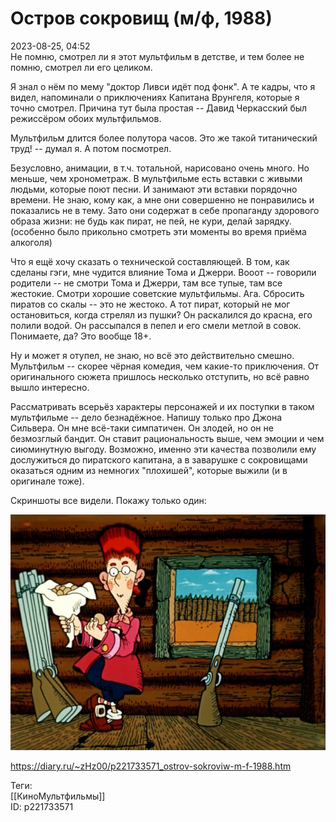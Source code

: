 Остров сокровищ (м/ф, 1988)
============================

   
 2023-08-25, 04:52   
  Не помню, смотрел ли я этот мультфильм в детстве, и тем более не помню, смотрел ли его целиком.   
   
 Я знал о нём по мему "доктор Ливси идёт под фонк". А те кадры, что я видел, напоминали о приключениях Капитана Врунгеля, которые я точно смотрел. Причина тут была простая -- Давид Черкасский был режиссёром обоих мультфильмов.   
   
 Мультфильм длится более полутора часов. Это же такой титанический труд! -- думал я. А потом посмотрел.   
   
 Безусловно, анимации, в т.ч. тотальной, нарисовано очень много. Но меньше, чем хронометраж. В мультфильме есть вставки с живыми людьми, которые поют песни. И занимают эти вставки порядочно времени. Не знаю, кому как, а мне они совершенно не понравились и показались не в тему. Зато они содержат в себе пропаганду здорового образа жизни: не будь как пират, не пей, не кури, делай зарядку. (особенно было прикольно смотреть эти моменты во время приёма алкоголя)   
   
 Что я ещё хочу сказать о технической составляющей. В том, как сделаны гэги, мне чудится влияние Тома и Джерри. Вооот -- говорили родители -- не смотри Тома и Джерри, там все тупые, там все жестокие. Смотри хорошие советские мультфильмы. Ага. Сбросить пиратов со скалы -- это не жестоко. А тот пират, который не мог остановиться, когда стрелял из пушки? Он раскалился до красна, его полили водой. Он рассыпался в пепел и его смели метлой в совок. Понимаете, да? Это вообще 18+.   
   
 Ну и может я отупел, не знаю, но всё это действительно смешно. Мультфильм -- скорее чёрная комедия, чем какие-то приключения. От оригинального сюжета пришлось несколько отступить, но всё равно вышло интересно.   
   
 Рассматривать всерьёз характеры персонажей и их поступки в таком мультфильме -- дело безнадёжное. Напишу только про Джона Сильвера. Он мне всё-таки симпатичен. Он злодей, но он не безмозглый бандит. Он ставит рациональность выше, чем эмоции и чем сиюминутную выгоду. Возможно, именно эти качества позволили ему дослужиться до пиратского капитана, а в заварушке с сокровищами оказаться одним из немногих "плохишей", которые выжили (и в оригинале тоже).   
   
 Скриншоты все видели. Покажу только один:   
   
   [![](pics/WZfenl.png)](https://yapx.ru/image/WZfen)     
    
 <https://diary.ru/~zHz00/p221733571_ostrov-sokroviw-m-f-1988.htm>   
   
 Теги:   
 [[КиноМультфильмы]]   
 ID: p221733571